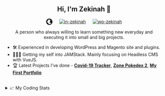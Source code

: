 <h2 align="center">Hi, I'm Zekinah 👋</h2>
<p align="center">
<a href="https://www.zekinahlecaros.com/" target="blank"><img align="center" src=https://raw.githubusercontent.com/iconic/open-iconic/master/svg/globe.svg alt="zekinalecaros.com" height="20" width="20" /></a>
&emsp;
<a href="https://ph.linkedin.com/in/zekinah" target="blank"><img align="center" src=https://cdn.jsdelivr.net/npm/simple-icons@3.0.1/icons/linkedin.svg alt="in-zekinah" height="20" width="20" /></a>
  &emsp;
<a href="https://profiles.wordpress.org/zekinah/" target="blank"><img align="center" src=https://cdn.jsdelivr.net/npm/simple-icons@3.0.1/icons/wordpress.svg alt="wp-zekinah" height="20" width="20" /></a>
</p>
<p align="center">
A person who always willing to learn something new everyday and executing it into small and big projects.
</p>

- 🛠 Experienced in developing WordPress and Magento site and plugins.
- 👩🏻‍💻 Getting my self into JAMStack. Mainly focusing on Headless CMS with VueJS.
- 🏆 Latest Projects I've done - **[Covid-19 Tracker](https://github.com/zekinah/pandemiccovid-19)**, **[Zone Pokedex 2](https://github.com/zekinah/zone-pokedex2)**, **[My First Portfolio](https://github.com/zekinah/iamzekinah)** 
<br><br>

<details>
    <summary>📈 My Coding Stats</summary>
<!--START_SECTION:waka-->
**I'm an Early 🐤** 

```text
🌞 Morning    82 commits     ██░░░░░░░░░░░░░░░░░░░░░░░   7.66% 
🌆 Daytime    592 commits    █████████████░░░░░░░░░░░░   55.28% 
🌃 Evening    377 commits    ████████░░░░░░░░░░░░░░░░░   35.2% 
🌙 Night      20 commits     ░░░░░░░░░░░░░░░░░░░░░░░░░   1.87%

```
📅 **I'm Most Productive on Wednesday** 

```text
Monday       166 commits    ████░░░░░░░░░░░░░░░░░░░░░   15.5% 
Tuesday      166 commits    ████░░░░░░░░░░░░░░░░░░░░░   15.5% 
Wednesday    179 commits    ████░░░░░░░░░░░░░░░░░░░░░   16.71% 
Thursday     151 commits    ███░░░░░░░░░░░░░░░░░░░░░░   14.1% 
Friday       165 commits    ███░░░░░░░░░░░░░░░░░░░░░░   15.41% 
Saturday     129 commits    ███░░░░░░░░░░░░░░░░░░░░░░   12.04% 
Sunday       115 commits    ██░░░░░░░░░░░░░░░░░░░░░░░   10.74%

```


📊 **This Week I Spent My Time On** 

```text
💬 Programming Languages: 
Markdown                 1 hr 25 mins        ███████████████░░░░░░░░░░   60.91% 
Text                     52 mins             █████████░░░░░░░░░░░░░░░░   37.4% 
PHP                      2 mins              ░░░░░░░░░░░░░░░░░░░░░░░░░   1.68%

```

**I Mostly Code in PHP** 

```text
PHP                      28 repos            ███████████████░░░░░░░░░░   59.57% 
JavaScript               5 repos             ██░░░░░░░░░░░░░░░░░░░░░░░   10.64% 
HTML                     5 repos             ██░░░░░░░░░░░░░░░░░░░░░░░   10.64% 
CSS                      5 repos             ██░░░░░░░░░░░░░░░░░░░░░░░   10.64% 
Vue                      4 repos             ██░░░░░░░░░░░░░░░░░░░░░░░   8.51%

```



<!--END_SECTION:waka-->
</details>
